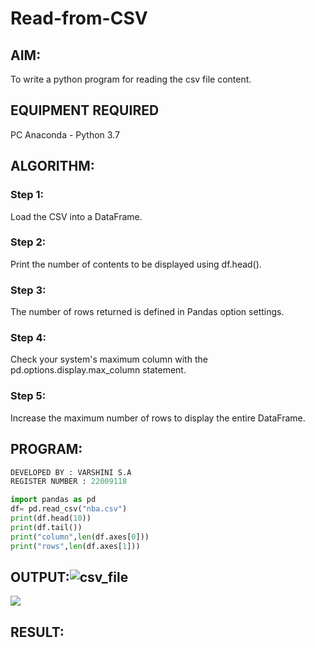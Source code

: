 # Read-from-CSV

## AIM:
To write a python program for reading the csv file content.

## EQUIPMENT REQUIRED
PC Anaconda - Python 3.7

## ALGORITHM:

### Step 1:
Load the CSV into a DataFrame.

### Step 2:
Print the number of contents to be displayed using df.head().

### Step 3:
The number of rows returned is defined in Pandas option settings.

### Step 4:
Check your system's maximum column with the pd.options.display.max_column statement.

### Step 5:
Increase the maximum number of rows to display the entire DataFrame.

## PROGRAM:
```python
DEVELOPED BY : VARSHINI S.A
REGISTER NUMBER : 22009118

import pandas as pd
df= pd.read_csv("nba.csv")
print(df.head(10))
print(df.tail())
print("column",len(df.axes[0]))
print("rows",len(df.axes[1]))


```
## OUTPUT:![csv_file](https://user-images.githubusercontent.com/119401150/215275678-d2821ec2-5a8e-40c4-b11f-dec688407d63.png)

![](csv_file.png) 


## RESULT:
